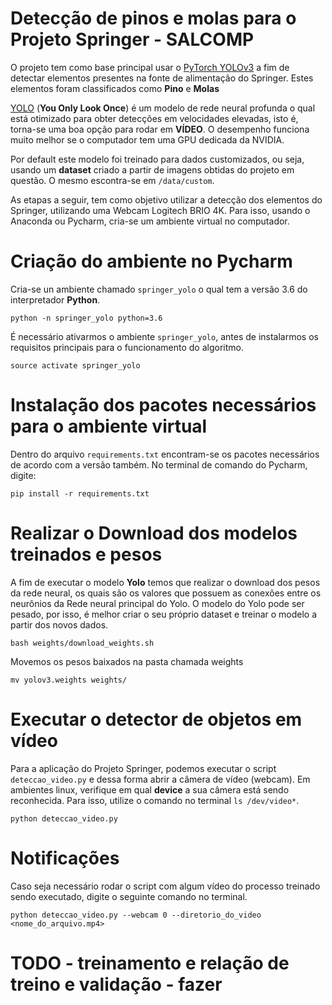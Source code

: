 # Detecção de pinos e molas para o Projeto Springer - SALCOMP
O projeto tem como base principal usar o [PyTorch YOLOv3](https://github.com/eriklindernoren/PyTorch-YOLOv3) a fim de detectar elementos presentes na fonte de alimentação do Springer. Estes elementos foram classificados como **Pino** e **Molas**

[YOLO](https://pjreddie.com/darknet/yolo/) (**You Only Look Once**) é um modelo de rede neural profunda o qual está otimizado para obter detecções em velocidades elevadas, isto é, torna-se uma boa opção para rodar em **VÍDEO**. O desempenho funciona muito melhor se o computador tem uma GPU dedicada da NVIDIA.

Por default este modelo foi treinado para dados customizados, ou seja, usando um **dataset** criado a partir de imagens obtidas do projeto em questão. O mesmo escontra-se em ```/data/custom```.

As etapas a seguir, tem como objetivo utilizar a detecção dos elementos do Springer, utilizando uma Webcam Logitech BRIO 4K. Para isso, usando o Anaconda ou Pycharm, cria-se um ambiente virtual no computador.

# Criação do ambiente no Pycharm
Cria-se un ambiente chamado ```springer_yolo``` o qual tem a versão 3.6 do interpretador **Python**.
``` 
python -n springer_yolo python=3.6
```

É necessário ativarmos o ambiente ```springer_yolo```, antes de instalarmos os requisitos principais para o funcionamento do algoritmo.
```
source activate springer_yolo
```

# Instalação dos pacotes necessários para o ambiente virtual
Dentro do arquivo ```requirements.txt``` encontram-se os pacotes necessários de acordo com a versão também. No terminal de comando do Pycharm, digite:
```
pip install -r requirements.txt
```

# Realizar o Download dos modelos treinados e pesos 
A fim de executar o modelo **Yolo** temos que realizar o download dos pesos da rede neural, os quais são os valores que possuem as conexões entre os neurônios da Rede neural principal do Yolo.  O modelo do Yolo pode ser pesado, por isso, é melhor criar o seu próprio dataset e treinar o modelo a partir dos novos dados.

```
bash weights/download_weights.sh
```

Movemos os pesos baixados na pasta chamada weights
```
mv yolov3.weights weights/
```

# Executar o detector de objetos em vídeo
Para a aplicação do Projeto Springer, podemos executar o script ```deteccao_video.py``` e dessa forma abrir a câmera de vídeo (webcam). Em ambientes linux, verifique em qual **device** a sua câmera está sendo reconhecida. Para isso, utilize o comando no terminal ```ls /dev/video*```.
```
python deteccao_video.py
```

# Notificações
Caso seja necessário rodar o script com algum vídeo do processo treinado sendo executado, digite o seguinte comando no terminal.

```
python deteccao_video.py --webcam 0 --diretorio_do_video <nome_do_arquivo.mp4>
```
# TODO - treinamento e relação de treino e validação - fazer
<!-- # Entrenamiento 

Ahora, si lo que quieres es entrenar un modelo con las clases que tu quieras y no utilizar las 80 clases que vienen por default podemos entrenar nuestro propio modelo. Estos son los pasos que deberás seguir:

Primero deberás etiquetar las imagenes con el formato VOC, aqui tengo un video explicando como hacer este etiquetado: 

Desde la carpeta config correremos el archivo create_custom_model para generar un archivo .cfg el cual contiene información sobre la red neuronal para correr las detecciones
```
cd config
bash create_custom_model.sh <Numero_de_clases_a_detectar>
cd ..
```
Descargamos la estructura de pesos de YOLO para poder hacer transfer learning sobre esos pesos
```
cd weights
bash download_darknet.sh
cd ..
```

## Poner las imagenes y archivos de metadata en las carpetar necesarias

Las imagenes etiquetadas tienen que estar en el directorio **data/custom/images** mientras que las etiquetas/metadata de las imagenes tienen que estar en **data/custom/labels**.
Por cada imagen.jpg debe de existir un imagen.txt (metadata con el mismo nombre de la imagen)

El archivo ```data/custom/classes.names``` debe contener el nombre de las clases, como fueron etiquetadas, un renglon por clase.

Los archivos ```data/custom/valid.txt``` y ```data/custom/train.txt``` deben contener la dirección donde se encuentran cada una de las imagenes. Estos se pueden generar con el siguiente comando (estando las imagenes ya dentro de ```data/custom/images```)
```
python split_train_val.py
```

## Entrenar

 ```
 python train.py --model_def config/yolov3-custom.cfg --data_config config/custom.data --pretrained_weights weights/darknet53.conv.74 --batch_size 2
 ```

## Correr deteccion de objetos en video con nuestras clases
```
python deteccion_video.py --model_def config/yolov3-custom.cfg --checkpoint_model checkpoints/yolov3_ckpt_99.pth --class_path data/custom/classes.names  --weights_path checkpoints/yolov3_ckpt_99.pth  --conf_thres 0.85
``` -->
